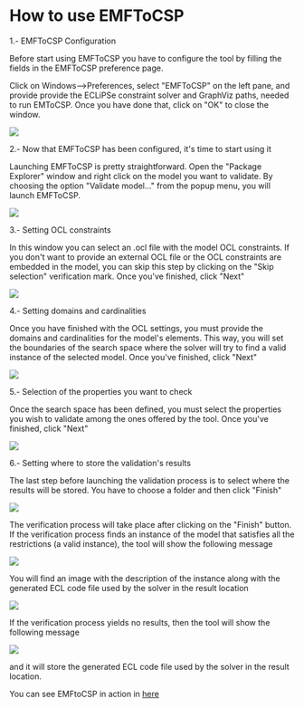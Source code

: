 How to use EMFToCSP
===================

1.- EMFToCSP Configuration

Before start using EMFToCSP you have to configure the tool by filling the fields in the EMFToCSP preference page.

Click on Windows-->Preferences, select "EMFToCSP" on the left pane, and provide provide the ECLiPSe constraint solver and GraphViz paths, needed to run EMToCSP. Once you have done that, click on "OK" to close the window.

![](https://github.com/atlanmod/EMFtoCSP/blob/master/wikiImages/HowToUse/Usage1.jpg)

2.- Now that EMFToCSP has been configured, it's time to start using it

Launching EMFToCSP is pretty straightforward. Open the "Package Explorer" window and right click on the model you want to validate. By choosing the option "Validate model..." from the popup menu, you will launch EMFToCSP.

![](https://github.com/atlanmod/EMFtoCSP/blob/master/wikiImages/HowToUse/Usage2.jpg)

3.- Setting OCL constraints

In this window you can select an .ocl file with the model OCL constraints. If you don't want to provide an external OCL file or the OCL constraints are embedded in the model, you can skip this step by clicking on the "Skip selection" verification mark. Once you've finished, click "Next"

![](https://github.com/atlanmod/EMFtoCSP/blob/master/wikiImages/HowToUse/Usage3.jpg)

4.- Setting domains and cardinalities

Once you have finished with the OCL settings, you must provide the domains and cardinalities for the model's elements. This way, you will set the boundaries of the search space where the solver will try to find a valid instance of the selected model. Once you've finished, click "Next"

![](https://github.com/atlanmod/EMFtoCSP/blob/master/wikiImages/HowToUse/Usage4.jpg)

5.- Selection of the properties you want to check

Once the search space has been defined, you must select the properties you wish to validate among the ones offered by the tool. Once you've finished, click "Next"

![](https://github.com/atlanmod/EMFtoCSP/blob/master/wikiImages/HowToUse/Usage5.jpg)

6.- Setting where to store the validation's results 

The last step before launching the validation process is to select where the results will be stored. You have to choose a folder and then  click "Finish"

![](https://github.com/atlanmod/EMFtoCSP/blob/master/wikiImages/HowToUse/Usage6.jpg)

The verification process will take place after clicking on the "Finish" button. If the verification process finds an instance of the model that satisfies all the restrictions (a valid instance), the tool will show the following message

![](https://github.com/atlanmod/EMFtoCSP/blob/master/wikiImages/HowToUse/Usage7.jpg)

You will find an image with the description of the instance along with the generated ECL code file used by the solver in the result location

![](https://github.com/atlanmod/EMFtoCSP/blob/master/wikiImages/HowToUse/Usage8.jpg)

If the verification process yields no results, then the tool will show the following message

![](https://github.com/atlanmod/EMFtoCSP/blob/master/wikiImages/HowToUse/Usage9.jpg)

and it will store the generated ECL code file used by the solver in the result location.

You can see EMFtoCSP in action in [here](http://youtu.be/slKodyCs4wU)